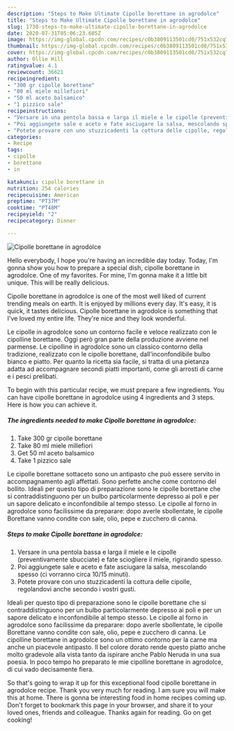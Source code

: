 ```yaml
---
description: "Steps to Make Ultimate Cipolle borettane in agrodolce"
title: "Steps to Make Ultimate Cipolle borettane in agrodolce"
slug: 1730-steps-to-make-ultimate-cipolle-borettane-in-agrodolce
date: 2020-07-31T05:06:23.605Z
image: https://img-global.cpcdn.com/recipes/c0b3809113501cd0/751x532cq70/cipolle-borettane-in-agrodolce-recipe-main-photo.jpg
thumbnail: https://img-global.cpcdn.com/recipes/c0b3809113501cd0/751x532cq70/cipolle-borettane-in-agrodolce-recipe-main-photo.jpg
cover: https://img-global.cpcdn.com/recipes/c0b3809113501cd0/751x532cq70/cipolle-borettane-in-agrodolce-recipe-main-photo.jpg
author: Ollie Hill
ratingvalue: 4.1
reviewcount: 36621
recipeingredient:
- "300 gr cipolle borettane"
- "80 ml miele millefiori"
- "50 ml aceto balsamico"
- "1 pizzico sale"
recipeinstructions:
- "Versare in una pentola bassa e larga il miele e le cipolle (preventivamente sbucciate) e fate sciogliere il miele, rigirando spesso."
- "Poi aggiungete sale e aceto e fate asciugare la salsa, mescolando spesso (ci vorranno circa 10/15 minuti)."
- "Potete provare con uno stuzzicadenti la cottura delle cipolle, regolandovi anche secondo i vostri gusti."
categories:
- Recipe
tags:
- cipolle
- borettane
- in

katakunci: cipolle borettane in 
nutrition: 254 calories
recipecuisine: American
preptime: "PT37M"
cooktime: "PT48M"
recipeyield: "2"
recipecategory: Dinner

---
```



![Cipolle borettane in agrodolce](https://img-global.cpcdn.com/recipes/c0b3809113501cd0/751x532cq70/cipolle-borettane-in-agrodolce-recipe-main-photo.jpg)

Hello everybody, I hope you're having an incredible day today. Today, I'm gonna show you how to prepare a special dish, cipolle borettane in agrodolce. One of my favorites. For mine, I'm gonna make it a little bit unique. This will be really delicious.

Cipolle borettane in agrodolce is one of the most well liked of current trending meals on earth. It is enjoyed by millions every day. It's easy, it is quick, it tastes delicious. Cipolle borettane in agrodolce is something that I've loved my entire life. They're nice and they look wonderful.

Le cipolle in agrodolce sono un contorno facile e veloce realizzato con le cipolline borettane. Oggi però gran parte della produzione avviene nel parmense. Le cipolline in agrodolce sono un classico contorno della tradizione, realizzato con le cipolle borettane, dall&#39;inconfondibile bulbo bianco e piatto. Per quanto la ricetta sia facile, si tratta di una pietanza adatta ad accompagnare secondi piatti importanti, come gli arrosti di carne e i pesci prelibati.


To begin with this particular recipe, we must prepare a few ingredients. You can have cipolle borettane in agrodolce using 4 ingredients and 3 steps. Here is how you can achieve it.

<!--inarticleads1-->

##### The ingredients needed to make Cipolle borettane in agrodolce:

1. Take 300 gr cipolle borettane
1. Take 80 ml miele millefiori
1. Get 50 ml aceto balsamico
1. Take 1 pizzico sale


Le cipolle borettane sottaceto sono un antipasto che può essere servito in accompagnamento agli affettati. Sono perfette anche come contorno del bollito. Ideali per questo tipo di preparazione sono le cipolle borettane che si contraddistinguono per un bulbo particolarmente depresso ai poli e per un sapore delicato e inconfondibile al tempo stesso. Le cipolle al forno in agrodolce sono facilissime da preparare: dopo averle sbollentate, le cipolle Borettane vanno condite con sale, olio, pepe e zucchero di canna. 

<!--inarticleads2-->

##### Steps to make Cipolle borettane in agrodolce:

1. Versare in una pentola bassa e larga il miele e le cipolle (preventivamente sbucciate) e fate sciogliere il miele, rigirando spesso.
1. Poi aggiungete sale e aceto e fate asciugare la salsa, mescolando spesso (ci vorranno circa 10/15 minuti).
1. Potete provare con uno stuzzicadenti la cottura delle cipolle, regolandovi anche secondo i vostri gusti.


Ideali per questo tipo di preparazione sono le cipolle borettane che si contraddistinguono per un bulbo particolarmente depresso ai poli e per un sapore delicato e inconfondibile al tempo stesso. Le cipolle al forno in agrodolce sono facilissime da preparare: dopo averle sbollentate, le cipolle Borettane vanno condite con sale, olio, pepe e zucchero di canna. Le cipolline borettane in agrodolce sono un ottimo contorno per la carne ma anche un piacevole antipasto. Il bel colore dorato rende questo piatto anche molto gradevole alla vista tanto da ispirare anche Pablo Neruda in una sua poesia. In poco tempo ho preparato le mie cipolline borettane in agrodolce, di cui vado decisamente fiera. 

So that's going to wrap it up for this exceptional food cipolle borettane in agrodolce recipe. Thank you very much for reading. I am sure you will make this at home. There is gonna be interesting food in home recipes coming up. Don't forget to bookmark this page in your browser, and share it to your loved ones, friends and colleague. Thanks again for reading. Go on get cooking!
